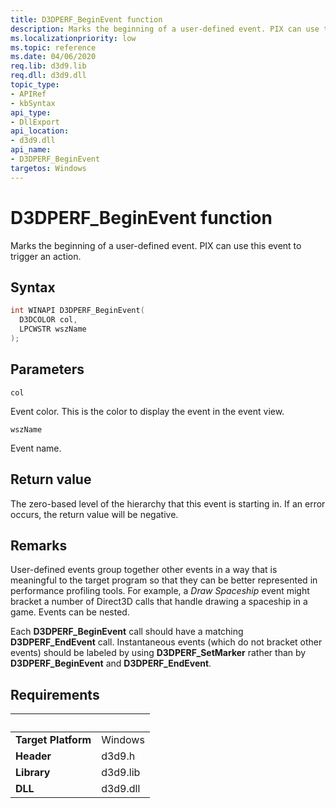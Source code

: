 ```yaml
---
title: D3DPERF_BeginEvent function
description: Marks the beginning of a user-defined event. PIX can use this event to trigger an action.
ms.localizationpriority: low
ms.topic: reference
ms.date: 04/06/2020
req.lib: d3d9.lib
req.dll: d3d9.dll
topic_type:
- APIRef
- kbSyntax
api_type:
- DllExport
api_location:
- d3d9.dll
api_name:
- D3DPERF_BeginEvent
targetos: Windows
---
```


# D3DPERF_BeginEvent function

Marks the beginning of a user-defined event. PIX can use this event to trigger an action.

## Syntax

```cpp
int WINAPI D3DPERF_BeginEvent(
  D3DCOLOR col,
  LPCWSTR wszName
);
```

## Parameters

`col`

Event color. This is the color to display the event in the event view.

`wszName`

Event name.

## Return value

The zero-based level of the hierarchy that this event is starting in. If an error occurs, the return value will be negative.

## Remarks

User-defined events group together other events in a way that is meaningful to the target program so that they can be better represented in performance profiling tools. For example, a *Draw Spaceship* event might bracket a number of Direct3D calls that handle drawing a spaceship in a game. Events can be nested.

Each **D3DPERF_BeginEvent** call should have a matching **D3DPERF_EndEvent** call. Instantaneous events (which do not bracket other events) should be labeled by using **D3DPERF_SetMarker** rather than by **D3DPERF_BeginEvent** and **D3DPERF_EndEvent**.

## Requirements
| &nbsp; | &nbsp; |
| ---- |:---- |
| **Target Platform** | Windows |
| **Header** | d3d9.h |
| **Library** | d3d9.lib |
| **DLL** | d3d9.dll |